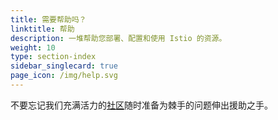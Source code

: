 ```yaml
---
title: 需要帮助吗？
linktitle: 帮助
description: 一堆帮助您部署、配置和使用 Istio 的资源。
weight: 10
type: section-index
sidebar_singlecard: true
page_icon: /img/help.svg
---
```


不要忘记我们充满活力的[社区](/zh/about/community/)随时准备为棘手的问题伸出援助之手。
